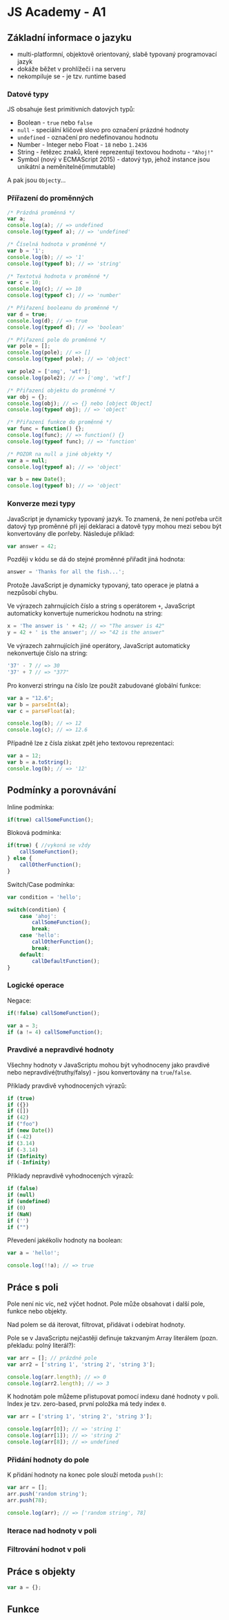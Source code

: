 # JS Academy - A1

## Základní informace o jazyku

- multi-platformní, objektově orientovaný, slabě typovaný programovací jazyk 
- dokáže běžet v prohlížeči i na serveru
- nekompiluje se - je tzv. runtime based

### Datové typy

JS obsahuje šest primitivních datových typů:
- Boolean - `true` nebo `false`
- `null` - speciální klíčové slovo pro označení prázdné hodnoty
- `undefined` -  označení pro nedefinovanou hodnotu
- Number - Integer nebo Float - `18` nebo `1.2436`
- String - řetězec znaků, které reprezentují textovou hodnotu - `"Ahoj!"`
- Symbol (nový v ECMAScript 2015) - datový typ, jehož instance jsou unikátní a neměnitelné(immutable)

A pak jsou `Object`y...

### Přířazení do proměnných

```javascript
/* Prázdná proměnná */
var a;
console.log(a); // => undefined
console.log(typeof a); // => 'undefined'

/* Číselná hodnota v proměnné */
var b = '1';
console.log(b); // => '1'
console.log(typeof b); // => 'string'

/* Textotvá hodnota v proměnné */
var c = 10;
console.log(c); // => 10
console.log(typeof c); // => 'number'

/* Přiřazení booleanu do proměnné */
var d = true;
console.log(d); // => true
console.log(typeof d); // => 'boolean'
```

```javascript
/* Přiřazení pole do proměnné */
var pole = [];
console.log(pole); // => []
console.log(typeof pole); // => 'object'

var pole2 = ['omg', 'wtf'];
console.log(pole2); // => ['omg', 'wtf']

/* Přiřazení objektu do proměnné */
var obj = {};
console.log(obj); // => {} nebo [object Object]
console.log(typeof obj); // => 'object'

/* Přiřazení funkce do proměnné */
var func = function() {};
console.log(func); // => function() {} 
console.log(typeof func); // => 'function'
```

```javascript
/* POZOR na null a jiné objekty */
var a = null;
console.log(typeof a); // => 'object'

var b = new Date();
console.log(typeof b); // => 'object'
```

### Konverze mezi typy

JavaScript je dynamicky typovaný jazyk. To znamená, že není potřeba určit datový typ proměnné při její deklaraci a datově typy mohou mezi sebou být konvertovány dle porřeby. Následuje příklad: 
```javascript
var answer = 42;
```
Později v kódu se dá do stejné proměnné přiřadit jiná hodnota:
```javascript
answer = 'Thanks for all the fish...';
```
Protože JavaScript je dynamicky typovaný, tato operace je platná a nezpůsobí chybu.

Ve výrazech zahrnujících číslo a string s operátorem `+`, JavaScript automaticky konvertuje numerickou hodnotu na string:
```javascript
x = 'The answer is ' + 42; // => "The answer is 42"
y = 42 + ' is the answer'; // => "42 is the answer"
```

Ve výrazech zahrnujících jiné operátory, JavaScript automaticky nekonvertuje číslo na string:
```javascript
'37' - 7 // => 30
'37' + 7 // => "377"
```

Pro konverzi stringu na číslo lze použít zabudované globální funkce:
```javascript
var a = "12.6";
var b = parseInt(a);
var c = parseFloat(a);

console.log(b); // => 12
console.log(c); // => 12.6
```

Případně lze z čísla získat zpět jeho textovou reprezentaci:
```javascript
var a = 12;
var b = a.toString();
console.log(b); // => '12'
```

## Podmínky a porovnávání

Inline podmínka:
```javascript
if(true) callSomeFunction();
```

Bloková podmínka:
```javascript
if(true) { //vykoná se vždy
    callSomeFunction();
} else {
    callOtherFunction();
}
```

Switch/Case podmínka:
```javascript
var condition = 'hello';

switch(condition) {
    case 'ahoj':
        callSomeFunction();
        break;
    case 'hello':
        callOtherFunction();
        break;
    default:
        callDefaultFunction();        
}
```

### Logické operace

Negace:
```javascript
if(!false) callSomeFunction();

var a = 3;
if (a != 4) callSomeFunction();
```

### Pravdivé a nepravdivé hodnoty
Všechny hodnoty v JavaScriptu mohou být vyhodnoceny jako pravdivé nebo nepravdivé(truthy/falsy) -  jsou konvertovány na `true`/`false`.

Příklady pravdivě vyhodnocených výrazů:
```javascript
if (true)
if ({})
if ([])
if (42)
if ("foo")
if (new Date())
if (-42)
if (3.14)
if (-3.14)
if (Infinity)
if (-Infinity)
```

Příklady nepravdivě vyhodnocených výrazů:
```javascript
if (false)
if (null)
if (undefined)
if (0)
if (NaN)
if ('')
if ("")
```

Převedení jakékoliv hodnoty na boolean:
```javascript
var a = 'hello!';

console.log(!!a); // => true
```

## Práce s poli
Pole není nic víc, než výčet hodnot. Pole může obsahovat i další pole, funkce nebo objekty.

Nad polem se dá iterovat, filtrovat, přidávat i odebírat hodnoty.

Pole se v JavaScriptu nejčastěji definuje takzvaným Array literálem (pozn. překladu: polný literál?):
```javascript
var arr = []; // prázdné pole
var arr2 = ['string 1', 'string 2', 'string 3'];

console.log(arr.length); // => 0
console.log(arr2.length); // => 3
```

K hodnotám pole můžeme přistupovat pomocí indexu dané hodnoty v poli. Index je tzv. zero-based, první položka má tedy index `0`.
```javascript
var arr = ['string 1', 'string 2', 'string 3'];

console.log(arr[0]); // => 'string 1'
console.log(arr[1]); // => 'string 2'
console.log(arr[8]); // => undefined
``` 

### Přidání hodnoty do pole

K přidání hodnoty na konec pole slouží metoda `push()`:
```javascript
var arr = [];
arr.push('random string');
arr.push(78);

console.log(arr); // => ['random string', 78]
```
### Iterace nad hodnoty v poli

### Filtrování hodnot v poli


## Práce s objekty

```javascript
var a = {};

```

## Funkce
